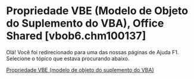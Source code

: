 
# Propriedade VBE (Modelo de Objeto do Suplemento do VBA), Office Shared [vbob6.chm100137]

Olá! Você foi redirecionado para uma das nossas páginas de Ajuda F1. Selecione o tópico que estava procurando abaixo.

[Propriedade VBE (modelo de objeto do suplemento do VBA)](http://msdn.microsoft.com/library/da3afc6a-7c41-7cf6-d47c-1472f3903aea%28Office.15%29.aspx)
